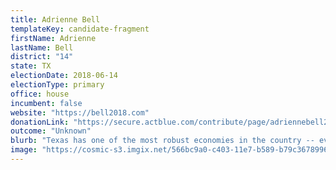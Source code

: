 ```yaml
---
title: Adrienne Bell
templateKey: candidate-fragment
firstName: Adrienne
lastName: Bell
district: "14"
state: TX
electionDate: 2018-06-14
electionType: primary
office: house
incumbent: false
website: "https://bell2018.com"
donationLink: "https://secure.actblue.com/contribute/page/adriennebell2018"
outcome: "Unknown"
blurb: "Texas has one of the most robust economies in the country -- even the world. There’s no reason the 14th shouldn’t be an economic leader. Health care, a good education, and the opportunity to succeed;..."
image: "https://cosmic-s3.imgix.net/566bc9a0-c403-11e7-b589-b79c36789960-JD_Site_AdrienneBell_1000x600_102717.jpg"
---
```

